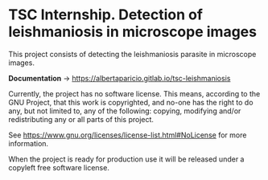 # TSC Internship. Detection of leishmaniosis in microscope images

This project consists of detecting the leishmaniosis parasite in microscope images.

**Documentation** -> https://albertaparicio.gitlab.io/tsc-leishmaniosis

Currently, the project has no software license. This means, according to the 
GNU Project, that this work is copyrighted, and no-one has the right to do 
any, but not limited to, any of the following: copying, modifying and/or 
redistributing any or all parts of this project.

See https://www.gnu.org/licenses/license-list.html#NoLicense for more 
information.

When the project is ready for production use it will be released under a 
copyleft free software license.